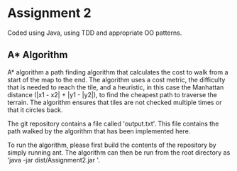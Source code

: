 <h1>Assignment 2 </h1>
Coded using Java, using TDD and appropriate OO patterns.
<h2>A* Algorithm </h2>
A* algorithm a path finding algorithm that calculates the cost to walk from a start of the map to the end. The algorithm uses a cost metric, the difficulty that is needed to reach the tile, and a heuristic, in this case the Manhattan distance (|x1 - x2| + |y1 - |y2|), to find the cheapest path to traverse the terrain. The algorithm ensures that tiles are not checked multiple times or that it circles back.

The git repository contains a file called 'output.txt'. This file contains the path walked by the algorithm that has been implemented here.

To run the algorithm, please first build the contents of the repository by simply running ant. The algorithm can then be run from the root directory as 'java -jar dist/Assignment2.jar <full path to map>'.
